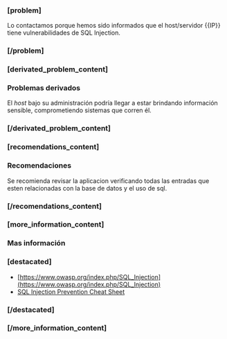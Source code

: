 ### [problem]
Lo contactamos porque hemos sido informados que el host/servidor {{IP}} tiene
vulnerabilidades de SQL Injection.
### [/problem]


### [derivated_problem_content]
### Problemas derivados
El *host* bajo su administración podría llegar a estar brindando información sensible, comprometiendo sistemas que corren él.
### [/derivated_problem_content]

### [recomendations_content]
### Recomendaciones
Se recomienda revisar la aplicacion verificando todas las entradas que esten relacionadas con la base de datos y el uso de sql.
### [/recomendations_content]

### [more_information_content]
### Mas información
### [destacated]
* [https://www.owasp.org/index.php/SQL_Injection](https://www.owasp.org/index.php/SQL_Injection)
* [SQL Injection Prevention Cheat Sheet](https://www.owasp.org/index.php/SQL_Injection_Prevention_Cheat_Sheet)
### [/destacated]

### [/more_information_content]
